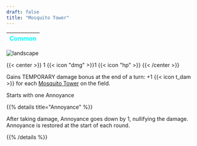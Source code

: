 ```yaml
---
draft: false
title: "Mosquito Tower"
---
```

| <span style="color:Cyan"> Common </span> |
|--------|

![landscape](/images/towers/towerS_10.png)

{{< center >}}
1 {{< icon "dmg" >}}1 {{< icon "hp" >}}
{{< /center >}}

Gains TEMPORARY damage bonus at the end of a turn:
+1 {{< icon t_dam >}} for each [Mosquito Tower](/towers/mosquito-tower) on the field.

Starts with one Annoyance

{{% details title="Annoyance" %}}

After taking damage, Annoyance goes down by 1, nullifying the damage. Annoyance is restored at the start of each round.

{{% /details %}}
